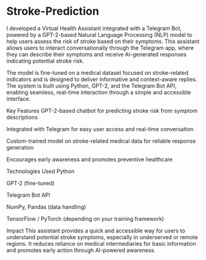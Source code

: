 # Stroke-Prediction
I developed a Virtual Health Assistant integrated with a Telegram Bot, powered by a GPT-2-based Natural Language Processing (NLP) model to help users assess the risk of stroke based on their symptoms. This assistant allows users to interact conversationally through the Telegram app, where they can describe their symptoms and receive AI-generated responses indicating potential stroke risk.

The model is fine-tuned on a medical dataset focused on stroke-related indicators and is designed to deliver informative and context-aware replies. The system is built using Python, GPT-2, and the Telegram Bot API, enabling seamless, real-time interaction through a simple and accessible interface.

Key Features
GPT-2-based chatbot for predicting stroke risk from symptom descriptions

Integrated with Telegram for easy user access and real-time conversation

Custom-trained model on stroke-related medical data for reliable response generation

Encourages early awareness and promotes preventive healthcare

Technologies Used
Python

GPT-2 (fine-tuned)

Telegram Bot API

NumPy, Pandas (data handling)

TensorFlow / PyTorch (depending on your training framework)

Impact
This assistant provides a quick and accessible way for users to understand potential stroke symptoms, especially in underserved or remote regions. It reduces reliance on medical intermediaries for basic information and promotes early action through AI-powered awareness.

